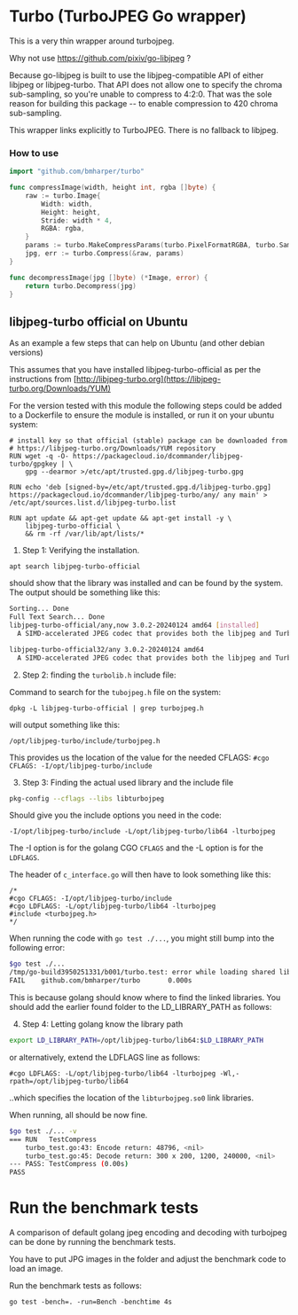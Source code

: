 # Turbo (TurboJPEG Go wrapper)

This is a very thin wrapper around turbojpeg.

Why not use https://github.com/pixiv/go-libjpeg ?

Because go-libjpeg is built to use the libjpeg-compatible API of either libjpeg or
libjpeg-turbo. That API does not allow one to specify the chroma sub-sampling, so
you're unable to compress to 4:2:0. That was the sole reason for building this
package -- to enable compression to 420 chroma sub-sampling.

This wrapper links explicitly to TurboJPEG. There is no fallback to libjpeg.

### How to use

```go
import "github.com/bmharper/turbo"

func compressImage(width, height int, rgba []byte) {
	raw := turbo.Image{
		Width: width,
		Height: height,
		Stride: width * 4,
		RGBA: rgba,
	}
	params := turbo.MakeCompressParams(turbo.PixelFormatRGBA, turbo.Sampling420, 35, 0)
	jpg, err := turbo.Compress(&raw, params)
}

func decompressImage(jpg []byte) (*Image, error) {
	return turbo.Decompress(jpg)
}
```


## libjpeg-turbo official on Ubuntu

As an example a few steps that can help on Ubuntu (and other debian versions)

This assumes that you have installed libjpeg-turbo-official as per the instructions from [http://libjpeg-turbo.org](https://libjpeg-turbo.org/Downloads/YUM)

For the version tested with this module the following steps could be added to a Dockerfile to ensure the module is installed, or run it on your ubuntu system:

```
# install key so that official (stable) package can be downloaded from
# https://libjpeg-turbo.org/Downloads/YUM repository
RUN wget -q -O- https://packagecloud.io/dcommander/libjpeg-turbo/gpgkey | \
    gpg --dearmor >/etc/apt/trusted.gpg.d/libjpeg-turbo.gpg

RUN echo 'deb [signed-by=/etc/apt/trusted.gpg.d/libjpeg-turbo.gpg] https://packagecloud.io/dcommander/libjpeg-turbo/any/ any main' > /etc/apt/sources.list.d/libjpeg-turbo.list

RUN apt update && apt-get update && apt-get install -y \
    libjpeg-turbo-official \
    && rm -rf /var/lib/apt/lists/*
```

1. Step 1: Verifying the installation.

`apt search libjpeg-turbo-official`

should show that the library was installed and can be found by the system. The output should be something like this:

```bash
Sorting... Done
Full Text Search... Done
libjpeg-turbo-official/any,now 3.0.2-20240124 amd64 [installed]
  A SIMD-accelerated JPEG codec that provides both the libjpeg and TurboJPEG APIs

libjpeg-turbo-official32/any 3.0.2-20240124 amd64
  A SIMD-accelerated JPEG codec that provides both the libjpeg and TurboJPEG APIs
```

2. Step 2: finding the `turbolib.h` include file:

Command to search for the `tubojpeg.h` file on the system:

`dpkg -L libjpeg-turbo-official | grep turbojpeg.h`

will output something like this:

`/opt/libjpeg-turbo/include/turbojpeg.h`

This provides us the location of the value for the needed CFLAGS: `#cgo CFLAGS: -I/opt/libjpeg-turbo/include`

3. Step 3: Finding the actual used library and the include file

```bash
pkg-config --cflags --libs libturbojpeg
```

Should give you the include options you need in the code:

`-I/opt/libjpeg-turbo/include -L/opt/libjpeg-turbo/lib64 -lturbojpeg`

The -I option is for the golang CGO `CFLAGS` and the -L option is for the `LDFLAGS`.

The header of `c_interface.go` will then have to look something like this:

```golang
/*
#cgo CFLAGS: -I/opt/libjpeg-turbo/include
#cgo LDFLAGS: -L/opt/libjpeg-turbo/lib64 -lturbojpeg
#include <turbojpeg.h>
*/
```

When running the code with `go test ./...`, you might still bump into the following error:

```bash
$go test ./...
/tmp/go-build3950251331/b001/turbo.test: error while loading shared libraries: libturbojpeg.so.0: cannot open shared object file: No such file or directory
FAIL    github.com/bmharper/turbo       0.000s
```

This is because golang should know where to find the linked libraries. You should add the earlier found folder to the LD_LIBRARY_PATH as follows:

4. Step 4: Letting golang know the library path

```bash
export LD_LIBRARY_PATH=/opt/libjpeg-turbo/lib64:$LD_LIBRARY_PATH
```

or alternatively, extend the LDFLAGS line as follows:

```golang
#cgo LDFLAGS: -L/opt/libjpeg-turbo/lib64 -lturbojpeg -Wl,-rpath=/opt/libjpeg-turbo/lib64
```

..which specifies the location of the `libturbojpeg.so0` link libraries.

When running, all should be now fine.

```bash
$go test ./... -v
=== RUN   TestCompress
    turbo_test.go:43: Encode return: 48796, <nil>
    turbo_test.go:45: Decode return: 300 x 200, 1200, 240000, <nil>
--- PASS: TestCompress (0.00s)
PASS
```

# Run the benchmark tests

A comparison of default golang jpeg encoding and decoding with turbojpeg can be done by running the benchmark tests.

You have to put JPG images in the folder and adjust the benchmark code to load an image.

Run the benchmark tests as follows:

`go test -bench=. -run=Bench -benchtime 4s`